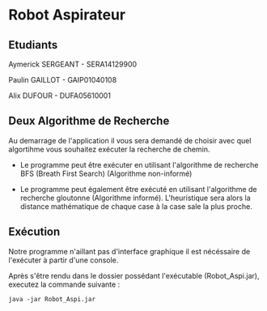 # Robot Aspirateur

## Etudiants

Aymerick SERGEANT - SERA14129900

Paulin GAILLOT - GAIP01040108

Alix DUFOUR - DUFA05610001

## Deux Algorithme de Recherche

Au demarrage de l'application il vous sera demandé de choisir avec quel algortihme vous souhaitez exécuter la recherche de chemin.

- Le programme peut être exécuter en utilisant l'algorithme de recherche BFS  (Breath First Search) (Algorithme non-informé)

- Le programme peut également être exécuté en utilisant l'algorithme de recherche gloutonne (Algorithme informé). L'heuristique sera alors la distance mathématique de chaque case à la case sale la plus proche.

## Exécution

Notre programme n'aillant pas d'interface graphique il est nécéssaire de l'exécuter à partir d'une console.

Après s'être rendu dans le dossier possédant l'exécutable (Robot_Aspi.jar), executez la commande suivante :

   `java -jar Robot_Aspi.jar`
